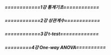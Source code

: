 ##### ============1강 통계기초============

##### ============2강 상관계수============

##### ============3강 t-test=============

##### =========4강 One-way ANOVA==========


